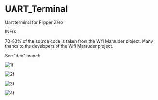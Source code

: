 # UART_Terminal
Uart terminal for Flipper Zero


INFO:

70-80% of the source code is taken from the Wifi Marauder project. Many thanks to the developers of the Wifi Marauder project.

See "dev" branch

![1f](https://user-images.githubusercontent.com/122148894/211161305-11c6caf6-2797-42c7-9f80-af74a7bcb713.jpg)


![2f](https://user-images.githubusercontent.com/122148894/211161331-839cb11a-c3ca-44e5-b495-31df34295add.jpg)


![3f](https://user-images.githubusercontent.com/122148894/211161339-3d7b2a45-22d7-4760-9cbe-e350fdc2f291.jpg)


![4f](https://user-images.githubusercontent.com/122148894/211161344-3b629af1-617e-46ef-b5c4-5a31c4106945.jpg)







